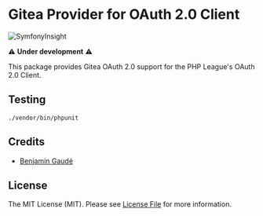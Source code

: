 # Gitea Provider for OAuth 2.0 Client

![SymfonyInsight](https://insight.symfony.com/projects/e32f86e6-2312-4ec1-ac21-adb7d2fb6f33/mini.svg)

:warning: **Under development** :warning:

This package provides Gitea OAuth 2.0 support for the PHP League's OAuth 2.0 Client.

## Testing
```shell
./vendor/bin/phpunit
```

## Credits
- [Benjamin Gaudé](https://github.com/foxdeveloper)

## License
The MIT License (MIT). Please see [License File](./LICENSE.md) for more information.
